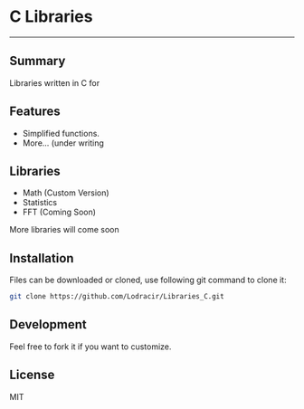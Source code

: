 # C Libraries 
___
## Summary

Libraries written in C for 

## Features

- Simplified functions. 
- More... (under writing

## Libraries

- Math (Custom Version)
- Statistics 
- FFT (Coming Soon)

More libraries will come soon

## Installation

Files can be downloaded or cloned, use following git command to clone it:

```sh
git clone https://github.com/Lodracir/Libraries_C.git
```

## Development

Feel free to fork it if you want to customize.

## License

MIT